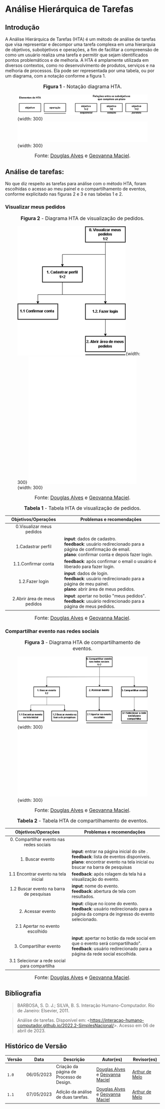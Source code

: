 # Análise Hierárquica de Tarefas

## Introdução

A Análise Hierárquica de Tarefas (HTA) é um método de análise de tarefas que visa representar e decompor uma tarefa complexa em uma hierarquia de objetivos, subobjetivos e operações, a fim de facilitar a compreensão de como um usuário realiza uma tarefa e permitir que sejam identificados pontos problemáticos e de melhoria. A HTA é amplamente utilizada em diversos contextos, como no desenvolvimento de produtos, serviços e na melhoria de processos. Ela pode ser representada por uma tabela, ou por um diagrama, com a notação conforme a figura 1.

<figure markdown>
<font size="3"><p style="text-align: center"><b>Figura 1</b> - Notação diagrama HTA.</p></font>

![Notação diagrama HTA](../../assets/analise-de-tarefas/elementos-hta.png#only-light){width: 300}
![Notação diagrama HTA](../../assets/analise-de-tarefas/elementos-htae.png#only-dark){width: 300}

<font size="3"><p style="text-align: center">Fonte: [Douglas Alves](https://github.com/dougAlvs) e [Geovanna Maciel](https://github.com/manuziny).</p></font>
</figure>


## Análise de tarefas:

No que diz respeito as tarefas para análise com o método HTA, foram escolhidas o acesso ao meu painel e o compartilhamento de eventos, conforme explicitado nas figuras 2 e 3 e nas tabelas 1 e 2.

### Visualizar meus pedidos

<figure markdown>
<font size="3"><p style="text-align: center"><b>Figura 2</b> - Diagrama HTA de visualização de pedidos.</p></font>

![Notação diagrama HTA](../../assets/analise-de-tarefas/hta1.png#only-light){width: 300}
![Notação diagrama HTA](../../assets/analise-de-tarefas/hta1e.png#only-dark){width: 300}

<font size="3"><p style="text-align: center">Fonte: [Douglas Alves](https://github.com/dougAlvs) e [Geovanna Maciel](https://github.com/manuziny).</p></font>
</figure>


<font size="3"><p style="text-align: center"><b>Tabela 1</b> - Tabela HTA de visualização de pedidos.</p></font>

| Objetivos/Operações |             Problemas e recomendações            |  
|:---------------------:|--------------------------------------------------|
|      0.Visualizar meus pedidos      | 	                             | 
|      1.Cadastrar perfil        	  |**input**: dados de cadastro.<br>**feedback**: usuário redirecionado para a página de confirmação de email.<br> **plano**: confirmar conta e depois fazer login.  	                             | 
| 	   1.1.Confirmar conta            |**feedback**: após confirmar o email o usuário é liberado para fazer login.                                  | 
|	   1.2.Fazer login                |**input**: dados de login.<br>**feedback**: usuário redirecionado para a página de meu painel.<br> **plano**: abrir área de meus pedidos. 	                                 | 
|	   2.Abrir área de meus pedidos   |**input**: apertar no botão "meus pedidos".<br>**feedback**: usuário redirecionado para a página de meus pedidos.<br>	|

<font size="3"><p style="text-align: center">Fonte: [Douglas Alves](https://github.com/dougAlvs) e [Geovanna Maciel](https://github.com/manuziny).</p></font>
</figure>

### Compartilhar evento nas redes sociais

<figure markdown>
<font size="3"><p style="text-align: center"><b>Figura 3</b> - Diagrama HTA de compartilhamento de eventos.</p></font>

![Notação diagrama HTA](../../assets/analise-de-tarefas/hta2.png#only-light){width: 300}
![Notação diagrama HTA](../../assets/analise-de-tarefas/hta2e.png#only-dark){width: 300}

<font size="3"><p style="text-align: center">Fonte: [Douglas Alves](https://github.com/dougAlvs) e [Geovanna Maciel](https://github.com/manuziny).</p></font>
</figure>
                                 
<font size="3"><p style="text-align: center"><b>Tabela 2</b> - Tabela HTA de compartilhamento de eventos.</p></font>

| Objetivos/Operações |             Problemas e recomendações            |  
|:---------------------:|--------------------------------------------------|
|      0. Compartilhar evento nas redes sociais      | 	                             | 
|      1. Buscar evento        	  |**input**: entrar na página inicial do site .<br>**feedback**: lista de eventos disponíveis.<br> **plano**: encontrar evento na tela inicial ou bsucar na barra de pesquisas 	                             | 
| 	   1.1 Encontrar evento na tela inicial            |**feedback**: após rolagem da tela há a visualização do evento. | 
|	  1.2 Buscar evento na barra de pesquisas    |**input**: nome do evento.<br>**feedback**: abertura de tela com resultados.<br>| 
|	 2. Acessar evento |**input**: clique no ícone do evento.<br>**feedback**: usuário redirecionado para a página da compra de ingresso do evento selecionado.<br>	|
|	   2.1 Apertar no evento escolhido   |	|
|	   3. Compartilhar evento |**input**: apertar no botão da rede social em que o evento será compartilhado".<br>**feedback**: usuário redirecionado para a página da rede social escolhida.<br>	|
|	   3.1 Selecionar a rede social para compartilha   | |

<font size="3"><p style="text-align: center">Fonte: [Douglas Alves](https://github.com/dougAlvs) e [Geovanna Maciel](https://github.com/manuziny).</p></font>

## Bibliografia
>BARBOSA, S. D. J.; SILVA, B. S. Interação Humano-Computador. Rio de Janeiro: Elsevier, 2011.

>Análise de tarefas. Disponível em: <<https://interacao-humano-computador.github.io/2022.2-SimplesNacional/>>. Acesso em 06 de abril de 2023.   

## Histórico de Versão

| Versão |    Data    |                Descrição                 |                    Autor(es)                     |                 Revisor(es)                  |
| ------ | ---------- | ------------------------------------------- | ------------------------------------------------ | ------------------------------------------- |
| `1.0`  | 06/05/2023 | Criação da página de Processo de Design. | [Douglas Alves](https://github.com/dougAlvs) e [Geovanna Maciel](https://github.com/manuziny) | [Arthur de Melo](https://github.com/arthurmlv) |
| `1.1` | 07/05/2023 | Adição da análise de duas tarefas. | [Douglas Alves](https://github.com/dougAlvs) e [Geovanna Maciel](https://github.com/manuziny) | [Arthur de Melo](https://github.com/arthurmlv)